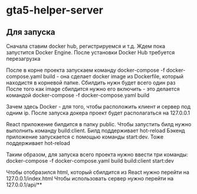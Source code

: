 # gta5-helper-server

## Для запуска

Сначала ставим docker hub, регистрируемся и т.д. Ждем пока запустится Docker Engine. После установки Docker Hub требуется перезагрузка

После в корне проекта запускаем команду docker-compose -f docker-compose.yaml build - она сделает docker image из Dockerfile, который находистя в корневой папке. Сбилдить нужн будет всего один раз
После того как image сбилдится нужно его включить - это делается командой docker-compose -f docker-compose.yaml build

Зачем здесь Docker - для того, чтобы расположить клиент и сервер под одним ip. После запуска докера проект будет располагаться на 127.0.0.1

React приложение билдится в папку public. Чтобы запустить билд нужно выполнить команду build:client. Билд поддерживает hot-reload
Бэкенд приложение запускается с помощью команды start:dev. Тоже поддерживает hot-reload

Таким образом, для запуска всего проекта нужно ввести три команды:
docker-compose -f docker-compose.yaml build
build:client
start:dev

Чтобы отобразился html, который сбилдится из React нужно перейти на 127.0.0.1/index.html
Чтобы использовать сервер нужно перейти на 127.0.0.1/api/\*\*
